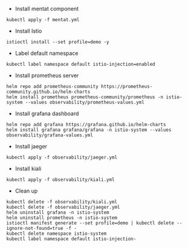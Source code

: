- Install mentat component
```
kubectl apply -f mentat.yml
```

- Install Istio
```
istioctl install --set profile=demo -y
```

- Label default namespace
```
kubectl label namespace default istio-injection=enabled
```

- Install prometheus server
```
helm repo add prometheus-community https://prometheus-community.github.io/helm-charts
helm install prometheus prometheus-community/prometheus -n istio-system --values observability/prometheus-values.yml
```

- Install grafana dashboard
```
helm repo add grafana https://grafana.github.io/helm-charts
helm install grafana grafana/grafana -n istio-system --values observability/grafana-values.yml
```

- Install jaeger
```
kubectl apply -f observability/jaeger.yml
```

- Install kiali
```
kubectl apply -f observability/kiali.yml
```

- Clean up
```
kubectl delete -f observability/kiali.yml
kubectl delete -f observability/jaeger.yml
helm uninstall grafana -n istio-system
helm uninstall prometheus -n istio-system
istioctl manifest generate --set profile=demo | kubectl delete --ignore-not-found=true -f -
kubectl delete namespace istio-system
kubectl label namespace default istio-injection-
```